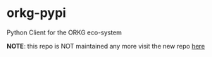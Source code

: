 # orkg-pypi
Python Client for the ORKG eco-system

**NOTE**: this repo is NOT maintained any more visit the new repo [here](https://gitlab.com/TIBHannover/orkg/orkg-pypi)
